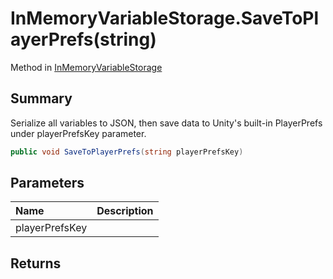 # InMemoryVariableStorage.SaveToPlayerPrefs(string)

Method in [InMemoryVariableStorage](/api/csharp/yarn.unity.inmemoryvariablestorage.md)

## Summary


Serialize all variables to JSON, then save data to Unity's
built-in PlayerPrefs under playerPrefsKey parameter.


```csharp
public void SaveToPlayerPrefs(string playerPrefsKey)
```

## Parameters

|Name|Description|
|:---|:---|
|playerPrefsKey||

## Returns



